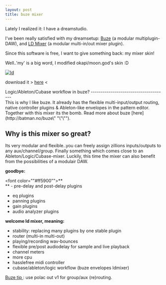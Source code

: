 ```yaml
---
layout: post
title: buze mixer
---
```

Lately I realized it: I have a dreamstudio.


I've been really satisfied with my dreamsetup: [Buze](http://batman.no/buze/\" "\"\"") (a modular multiplugin-DAW), and [LD Mixer](http://buzzmachines.com/machineinfo.php?id=921\" "\"\"") (a modular multi-in/out mixer plugin).

Since this software is free, I want to give something back: my mixer skin!

Well..'my' is a big word, I modified okapi/moon.god's skin :D

[![ld](/public/img/ld)](/public/img/ld)

  


download it > [here](/img//Downloads/ld%20mixer.gfx\" "\"\"") 
<

  



<div arial="" border-color:="" font-family:="" font-size:="" font-style:="" initial="" ms="" normal="" style="\"border-style:" tahoma="">
<div arial="" border-color:="" border-style:="" font-family:="" font-size:="" font-style:="" initial="" ms="" normal="" style="\"border-style:" tahoma="">Logic/Ableton/Cubase workflow in buze?
--------------------------------------



<div arial="" border-color:="" border-style:="" font-family:="" font-size:="" font-style:="" initial="" ms="" normal="" style="\"border-style:" tahoma="">
<span arial="" font-size:="" font-style:="" ms="" normal="" style="\"font-family:" tahoma="">  



<div arial="" border-color:="" border-style:="" font-family:="" font-size:="" font-style:="" initial="" ms="" normal="" style="\"border-style:" tahoma="">
<span arial="" font-size:="" font-style:="" ms="" normal="" style="\"font-family:" tahoma="">This is why I like buze. It already has the flexible multi-input/output routing, native controller plugins & Ableton-like envelopes in the pattern editor. Together with this mixer its the bomb. Read more about buze [here](http://batman.no/buze\" "\"\""). 




  


Why is this mixer so great?
---------------------------


<div arial="" border-color:="" border-style:="" font-family:="" font-size:="" font-style:="" initial="" ms="" normal="" style="\"border-style:" tahoma="">  


<div arial="" border-color:="" border-style:="" font-family:="" font-size:="" font-style:="" initial="" ms="" normal="" style="\"border-style:" tahoma="">Its very modular and flexible..you can freely assign zillions inputs/outputs to any aux/channel/group. Finally something which comes close to an Ableton/Logic/Cubase-mixer. Luckily, this time the mixer can also benefit from the possibilities of a modulair DAW.

<div arial="" border-color:="" border-style:="" font-family:="" font-size:="" font-style:="" initial="" ms="" normal="" style="\"border-style:" tahoma="">  

**goodbye:**


<font color="\"#ff5900\"">**  
**
</font>- pre-delay and post-delay plugins
- eq plugins
- panning plugins
- gain plugins
- audio analyzer plugins


  

**welcome ld mixer, meaning:**  
  
- stability: replacing many plugins by one stable plugin
- router (multi-in multi-out)
- playing/recording wav-bounces
- flexible pre/post audiodelay for sample and live playback
- channel meters
- more cpu
- hasslefree midi controller
- cubase/ableton/logic workflow (buze envelopes ldmixer)


<div arial="" border-color:="" border-style:="" font-family:="" font-size:="" font-style:="" initial="" ms="" normal="" style="\"border-style:" tahoma="">  


<div arial="" border-color:="" border-style:="" font-family:="" font-size:="" font-style:="" initial="" ms="" normal="" style="\"border-style:" tahoma="">
<u>Buze tip
</u>: use polac out v1 for group/aux (re)routing.

<div arial="" border-color:="" border-style:="" font-family:="" font-size:="" font-style:="" initial="" ms="" normal="" style="\"border-style:" tahoma="">  





  



